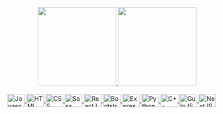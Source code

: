 <div align="center">
  <a href="https://github.com/shizu90">
  <img height="180em" src="https://github-readme-stats.vercel.app/api?username=shizu90&show_icons=true&theme=swift&include_all_commits=true&count_private=true"/>
  <img height="180em" src="https://github-readme-stats.vercel.app/api/top-langs/?username=shizu90&layout=compact&langs_count=7&theme=swift"/>
</div>

<div display = "inline-block" aling = "center"><br>
  <img align = "center" alt = "Javascript" width = "40" height = "30" src="https://cdn.jsdelivr.net/gh/devicons/devicon/icons/javascript/javascript-original.svg" />
  <img align = "center" alt = "HTML" width = "40" height = "30" src="https://cdn.jsdelivr.net/gh/devicons/devicon/icons/html5/html5-original.svg" />  
  <img align = "center" alt = "CSS" width = "40" height = "30" src="https://cdn.jsdelivr.net/gh/devicons/devicon/icons/css3/css3-original.svg" />
  <img align = "center" alt = "Sass" width = "40" height = "30" src="https://cdn.jsdelivr.net/gh/devicons/devicon/icons/sass/sass-original.svg" />  
  <img align = "center" alt = "ReactJS" width = "40" height = "30" src="https://cdn.jsdelivr.net/gh/devicons/devicon/icons/react/react-original.svg" />
  <img align = "center" alt = "Bootstrap" width = "40" height = "30" src="https://cdn.jsdelivr.net/gh/devicons/devicon/icons/bootstrap/bootstrap-original.svg" />
  <img align = "center" alt = "ExpressJS" width = "40" height = "30" src="https://cdn.jsdelivr.net/gh/devicons/devicon/icons/express/express-original.svg" />
  <img align = "center" alt = "Python" width = "40" height = "30" src="https://cdn.jsdelivr.net/gh/devicons/devicon/icons/python/python-original.svg" />  
  <img align = "center" alt = "C++" width = "40" height = "30" src="https://cdn.jsdelivr.net/gh/devicons/devicon/icons/cplusplus/cplusplus-original.svg" />   
  <img align = "center" alt = "GulpJS" width = "40" height = "30" src="https://cdn.jsdelivr.net/gh/devicons/devicon/icons/gulp/gulp-plain.svg" />  
  <img align = "center" alt = "NextJS" width = "40" height = "30" src="https://cdn.jsdelivr.net/gh/devicons/devicon/icons/nextjs/nextjs-original.svg" />
</div>

##
          
                
          
          
          
          
